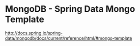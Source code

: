 # MongoDB - Spring Data Mongo Template

http://docs.spring.io/spring-data/mongodb/docs/current/reference/html/#mongo-template